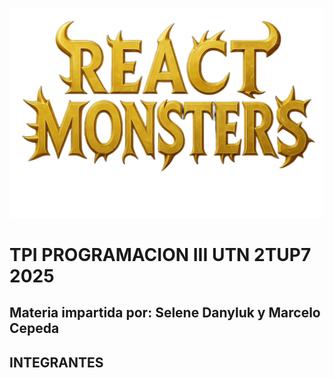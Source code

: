 ![Logo del juego](https://github.com/Agus-Sosa/ReactMonster/blob/tomasB-devlop/Client/client/src/assets/img/title_game.png?raw=true)

# TPI PROGRAMACION III UTN 2TUP7 2025

## **Materia impartida por:** **Selene Danyluk** y **Marcelo Cepeda**

## INTEGRANTES
